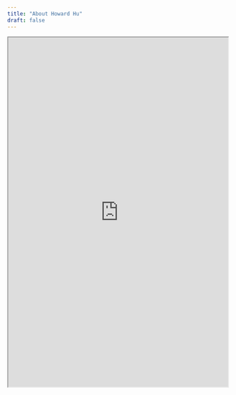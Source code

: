 ```yaml
---
title: "About Howard Hu"
draft: false
---
```

<iframe allowfullscreen sandbox="allow-top-navigation allow-scripts allow-popups allow-popups-to-escape-sandbox" width="100%" height="800" src="https://mastofeed.com/apiv2/feed?userurl=https%3A%2F%2Fmastodon.social%2Fusers%2Fhowardhu&theme=auto&size=100&header=true&replies=true&boosts=true"></iframe>